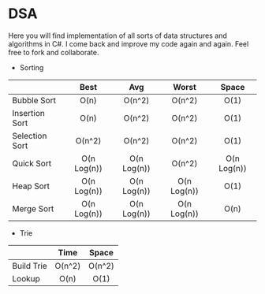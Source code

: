 # DSA
Here you will find implementation of all sorts of data structures and algorithms in C#. I come back and improve my code again and again. Feel free to fork and collaborate.

* Sorting

|                 | Best        | Avg         | Worst       | Space       |
| ----------------|:-----------:|:-----------:|:-----------:|:-----------:|
| Bubble Sort     | O(n)        | O(n^2)      | O(n^2)      | O(1)        |
| Insertion Sort  | O(n)        | O(n^2)      | O(n^2)      | O(1)        |
| Selection Sort  | O(n^2)      | O(n^2)      | O(n^2)      | O(1)        |
| Quick Sort      | O(n Log(n)) | O(n Log(n)) | O(n^2)      | O(n Log(n)) |
| Heap Sort       | O(n Log(n)) | O(n Log(n)) | O(n Log(n)) | O(1)        |
| Merge Sort      | O(n Log(n)) | O(n Log(n)) | O(n Log(n)) | O(n)        |

* Trie

|                 | Time        | Space       |
| ----------------|:-----------:|:-----------:|
| Build Trie      | O(n^2)      | O(n^2)      |
| Lookup          | O(n)        | O(1)        |
